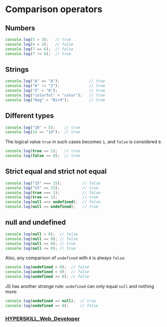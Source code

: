 # Comparison operators

## Numbers

```javascript
console.log(5 > 3);   // true
console.log(4 < 2);   // false
console.log(7 == 6);  // false
console.log(7 != 6);  // true
```

## Strings

```javascript
console.log("A" == "A");             // true
console.log("A" != "Z");             // true
console.log("Z" > "A");              // true
console.log("colorful" > "color");   // true
console.log("Dog" > "Bird");         // true
```

## Different types

```javascript
console.log("10" > 5);    // true
console.log(14 == "14");  // true
```

The logical value `true` in such cases becomes `1`, and `false` is considered `0`.

```javascript
console.log(true == 1);   // true
console.log(false == 0);  // true
```

## Strict equal and strict not equal

```javascript
console.log("15" === 15);         // false
console.log("15" == 15);          // true 
console.log(true === 1);          // false
console.log(true == 1);           // true
console.log(null === undefined);  // false
console.log(null == undefined);   // true 
```

## null and undefined

```javascript
console.log(null > 0);  // false
console.log(null == 0); // false
console.log(null >= 0); // true
console.log(null <= 0); // true
```

Also, any comparison of `undefined` with `0` is always `false`:

```javascript
console.log(undefined > 0);  // false
console.log(undefined < 0);  // false
console.log(undefined <= 0); // false
```

JS has another strange rule: `undefined` can only equal `null` and nothing more:

```javascript
console.log(undefined == null);  // true 
console.log(undefined == 0);     // false
```

### [HYPERSKILL_Web_Developer](https://github.com/kakanew/HYPERSKILL_Web_Developer)

